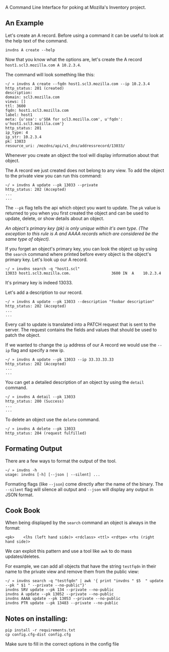 A Command Line Interface for poking at Mozilla's Inventory project.

An Example
----------
Let's create an A record. Before using a command it can be useful to look at
the help text of the command.

```
invdns A create --help
```

Now that you know what the options are, let's create the A record
`host1.scl3.mozilla.com A 10.2.3.4`.

The command will look something like this:
```
~/ » invdns A create --fqdn host1.scl3.mozilla.com --ip 10.2.3.4
http_status: 201 (created)
description:
domain: scl3.mozilla.com
views: []
ttl: 3600
fqdn: host1.scl3.mozilla.com
label: host1
meta: {u'soa': u'SOA for scl3.mozilla.com', u'fqdn': u'host1.scl3.mozilla.com'}
http_status: 201
ip_type: 4
ip_str: 10.2.3.4
pk: 13033
resource_uri: /mozdns/api/v1_dns/addressrecord/13033/
```

Whenever you create an object the tool will display information about that
object.

The A record we just created does not belong to any view. To add the object to
the private view you can run this command:

```
~/ » invdns A update --pk 13033 --private
http_status: 202 (Accepted)
...
...
```

The `--pk` flag tells the api which object you want to update. The `pk` value
is returned to you when you first created the object and can be used to update,
delete, or show details about an object.

_An object's primary key (pk) is only unique within it's own type. (The
exception to this rule is A and AAAA records which are considered be the same type
of object)._

If you forget an object's primary key, you can look the object up by using the
`search` command where printed before every object is the object's primary key.
Let's look up our A record.

```
~/ » invdns search -q "host1.scl"
13033 host1.scl3.mozilla.com.                  3600 IN  A    10.2.3.4
```

It's primary key is indeed 13033.

Let's add a description to our record.

```
~/ » invdns A update --pk 13033 --description "foobar description"
http_status: 202 (Accepted)
...
...
```

Every call to update is translated into a PATCH request that is sent to the
server. The request contains the fields and values that should be used to patch
the object.

If we wanted to change the `ip` address of our A record we would use the `--ip`
flag and specify a new ip.

```
~/ » invdns A update --pk 13033 --ip 33.33.33.33
http_status: 202 (Accepted)
...
...
```

You can get a detailed description of an object by using the `detail` command.

```
~/ » invdns A detail --pk 13033
http_status: 200 (Success)
...
...
```

To delete an object use the `delete` command.

```
~/ » invdns A delete --pk 13033
http_status: 204 (request fulfilled)
```

Formating Output
----------------
There are a few ways to format the output of the tool.

```
~/ » invdns -h
usage: invdns [-h] [--json | --silent] ...
```

Formating flags (like `--json`) come directly after the name of the binary. The
`--silent` flag will silence all output and `--json` will display any output in
JSON format.

Cook Book
---------
When being displayed by the `search` command an object is always in the format:

```
<pk>    <lhs (left hand side)> <rdclass> <ttl> <rdtpe> <rhs (right hand side)>
```

We can exploit this pattern and use a tool like `awk` to do mass updates/deletes.


For example, we can add all objects that have the string `testfqdn` in their
name to the private view and remove them from the public view:

```
~/ » invdns search -q "testfqdn" | awk '{ print "invdns " $5  " update --pk " $1 " --private --no-public"}'
invdns SRV update --pk 134 --private --no-public
invdns A update --pk 13052 --private --no-public
invdns AAAA update --pk 13053 --private --no-public
invdns PTR update --pk 13483 --private --no-public
```



Notes on installing:
--------------------

```
pip install -r requirements.txt
cp config.cfg-dist config.cfg
```

Make sure to fill in the correct options in the config file
